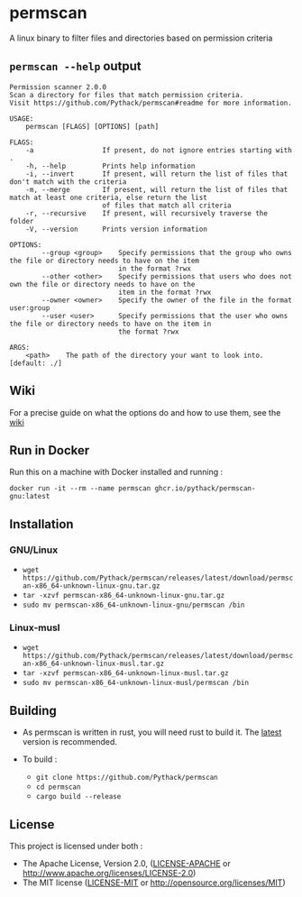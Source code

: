 # permscan

A linux binary to filter files and directories based on permission criteria

## `permscan --help` output

```
Permission scanner 2.0.0
Scan a directory for files that match permission criteria. 
Visit https://github.com/Pythack/permscan#readme for more information. 

USAGE:
    permscan [FLAGS] [OPTIONS] [path]

FLAGS:
    -a                 If present, do not ignore entries starting with .
    -h, --help         Prints help information
    -i, --invert       If present, will return the list of files that don't match with the criteria
    -m, --merge        If present, will return the list of files that match at least one criteria, else return the list
                       of files that match all criteria
    -r, --recursive    If present, will recursively traverse the folder
    -V, --version      Prints version information

OPTIONS:
        --group <group>    Specify permissions that the group who owns the file or directory needs to have on the item
                           in the format ?rwx
        --other <other>    Specify permissions that users who does not own the file or directory needs to have on the
                           item in the format ?rwx
        --owner <owner>    Specify the owner of the file in the format user:group
        --user <user>      Specify permissions that the user who owns the file or directory needs to have on the item in
                           the format ?rwx

ARGS:
    <path>    The path of the directory your want to look into. [default: ./]
```

## Wiki

For a precise guide on what the options do and how to use them, see the [wiki](https://github.com/Pythack/permscan/wiki)

## Run in Docker

Run this on a machine with Docker installed and running :

```console
docker run -it --rm --name permscan ghcr.io/pythack/permscan-gnu:latest
```

## Installation

### GNU/Linux

* `wget https://github.com/Pythack/permscan/releases/latest/download/permscan-x86_64-unknown-linux-gnu.tar.gz`
* `tar -xzvf permscan-x86_64-unknown-linux-gnu.tar.gz`
* `sudo mv permscan-x86_64-unknown-linux-gnu/permscan /bin`

### Linux-musl

* `wget https://github.com/Pythack/permscan/releases/latest/download/permscan-x86_64-unknown-linux-musl.tar.gz`
* `tar -xzvf permscan-x86_64-unknown-linux-musl.tar.gz`
* `sudo mv permscan-x86_64-unknown-linux-musl/permscan /bin`

## Building

* As permscan is written in rust, you will need rust to build it. The
  [latest](https://www.rust-lang.org/tools/install) version is recommended.

* To build :

  * `git clone https://github.com/Pythack/permscan`
  * `cd permscan`
  * `cargo build --release`

## License

This project is licensed under both :

* The Apache License, Version 2.0, ([LICENSE-APACHE](LICENSE-APACHE) or <http://www.apache.org/licenses/LICENSE-2.0>)
* The MIT license ([LICENSE-MIT](LICENSE-MIT) or
  <http://opensource.org/licenses/MIT>)
